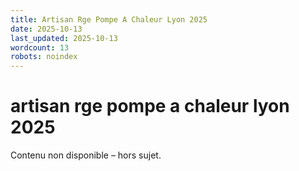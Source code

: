 ```yaml
---
title: Artisan Rge Pompe A Chaleur Lyon 2025
date: 2025-10-13
last_updated: 2025-10-13
wordcount: 13
robots: noindex
---
```


# artisan rge pompe a chaleur lyon 2025

Contenu non disponible – hors sujet.